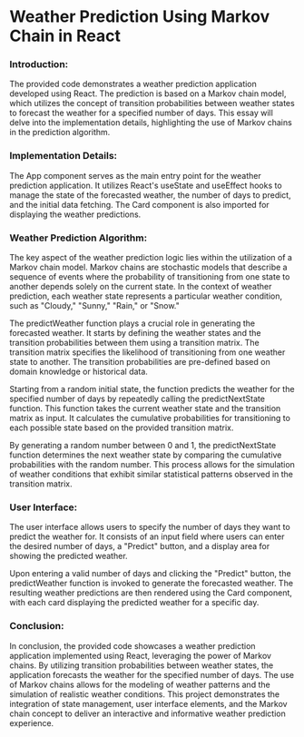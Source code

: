 # Weather Prediction Using Markov Chain in React

### Introduction:
The provided code demonstrates a weather prediction application developed using React. The prediction is based on a Markov chain model, which utilizes the concept of transition probabilities between weather states to forecast the weather for a specified number of days. This essay will delve into the implementation details, highlighting the use of Markov chains in the prediction algorithm.

### Implementation Details:
The App component serves as the main entry point for the weather prediction application. It utilizes React's useState and useEffect hooks to manage the state of the forecasted weather, the number of days to predict, and the initial data fetching. The Card component is also imported for displaying the weather predictions.

### Weather Prediction Algorithm:
The key aspect of the weather prediction logic lies within the utilization of a Markov chain model. Markov chains are stochastic models that describe a sequence of events where the probability of transitioning from one state to another depends solely on the current state. In the context of weather prediction, each weather state represents a particular weather condition, such as "Cloudy," "Sunny," "Rain," or "Snow."

The predictWeather function plays a crucial role in generating the forecasted weather. It starts by defining the weather states and the transition probabilities between them using a transition matrix. The transition matrix specifies the likelihood of transitioning from one weather state to another. The transition probabilities are pre-defined based on domain knowledge or historical data.

Starting from a random initial state, the function predicts the weather for the specified number of days by repeatedly calling the predictNextState function. This function takes the current weather state and the transition matrix as input. It calculates the cumulative probabilities for transitioning to each possible state based on the provided transition matrix.

By generating a random number between 0 and 1, the predictNextState function determines the next weather state by comparing the cumulative probabilities with the random number. This process allows for the simulation of weather conditions that exhibit similar statistical patterns observed in the transition matrix.

### User Interface:
The user interface allows users to specify the number of days they want to predict the weather for. It consists of an input field where users can enter the desired number of days, a "Predict" button, and a display area for showing the predicted weather.

Upon entering a valid number of days and clicking the "Predict" button, the predictWeather function is invoked to generate the forecasted weather. The resulting weather predictions are then rendered using the Card component, with each card displaying the predicted weather for a specific day.

### Conclusion:
In conclusion, the provided code showcases a weather prediction application implemented using React, leveraging the power of Markov chains. By utilizing transition probabilities between weather states, the application forecasts the weather for the specified number of days. The use of Markov chains allows for the modeling of weather patterns and the simulation of realistic weather conditions. This project demonstrates the integration of state management, user interface elements, and the Markov chain concept to deliver an interactive and informative weather prediction experience.
